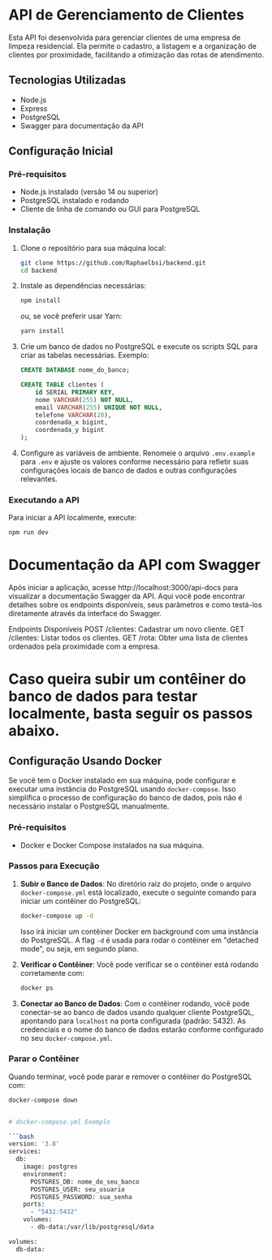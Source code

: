 # API de Gerenciamento de Clientes

Esta API foi desenvolvida para gerenciar clientes de uma empresa de limpeza residencial. Ela permite o cadastro, a listagem e a organização de clientes por proximidade, facilitando a otimização das rotas de atendimento.

## Tecnologias Utilizadas

- Node.js
- Express
- PostgreSQL
- Swagger para documentação da API

## Configuração Inicial

### Pré-requisitos

- Node.js instalado (versão 14 ou superior)
- PostgreSQL instalado e rodando
- Cliente de linha de comando ou GUI para PostgreSQL

### Instalação

1. Clone o repositório para sua máquina local:

   ```bash
   git clone https://github.com/Raphaelbsi/backend.git
   cd backend
   ```

2. Instale as dependências necessárias:

   ```bash
   npm install
   ```

   ou, se você preferir usar Yarn:

   ```bash
   yarn install
   ```

3. Crie um banco de dados no PostgreSQL e execute os scripts SQL para criar as tabelas necessárias. Exemplo:

   ```sql
   CREATE DATABASE nome_do_banco;
   ```

   ```sql
   CREATE TABLE clientes (
       id SERIAL PRIMARY KEY,
       nome VARCHAR(255) NOT NULL,
       email VARCHAR(255) UNIQUE NOT NULL,
       telefone VARCHAR(20),
       coordenada_x bigint,
       coordenada_y bigint
   );
   ```

4. Configure as variáveis de ambiente. Renomeie o arquivo `.env.example` para `.env` e ajuste os valores conforme necessário para refletir suas configurações locais de banco de dados e outras configurações relevantes.

### Executando a API

Para iniciar a API localmente, execute:

```bash
npm run dev
```

# Documentação da API com Swagger

Após iniciar a aplicação, acesse http://localhost:3000/api-docs para visualizar a documentação Swagger da API. Aqui você pode encontrar detalhes sobre os endpoints disponíveis, seus parâmetros e como testá-los diretamente através da interface do Swagger.

Endpoints Disponíveis
POST /clientes: Cadastrar um novo cliente.
GET /clientes: Listar todos os clientes.
GET /rota: Obter uma lista de clientes ordenados pela proximidade com a empresa.

# Caso queira subir um contêiner do banco de dados para testar localmente, basta seguir os passos abaixo.

## Configuração Usando Docker

Se você tem o Docker instalado em sua máquina, pode configurar e executar uma instância do PostgreSQL usando `docker-compose`. Isso simplifica o processo de configuração do banco de dados, pois não é necessário instalar o PostgreSQL manualmente.

### Pré-requisitos

- Docker e Docker Compose instalados na sua máquina.

### Passos para Execução

1. **Subir o Banco de Dados**: No diretório raiz do projeto, onde o arquivo `docker-compose.yml` está localizado, execute o seguinte comando para iniciar um contêiner do PostgreSQL:

   ```bash
   docker-compose up -d
   ```

   Isso irá iniciar um contêiner Docker em background com uma instância do PostgreSQL. A flag `-d` é usada para rodar o contêiner em "detached mode", ou seja, em segundo plano.

2. **Verificar o Contêiner**: Você pode verificar se o contêiner está rodando corretamente com:

   ```bash
   docker ps
   ```

3. **Conectar ao Banco de Dados**: Com o contêiner rodando, você pode conectar-se ao banco de dados usando qualquer cliente PostgreSQL, apontando para `localhost` na porta configurada (padrão: 5432). As credenciais e o nome do banco de dados estarão conforme configurado no seu `docker-compose.yml`.

### Parar o Contêiner

Quando terminar, você pode parar e remover o contêiner do PostgreSQL com:

````bash
docker-compose down


# docker-compose.yml Exemplo

```bash
version: '3.8'
services:
  db:
    image: postgres
    environment:
      POSTGRES_DB: nome_do_seu_banco
      POSTGRES_USER: seu_usuario
      POSTGRES_PASSWORD: sua_senha
    ports:
      - "5432:5432"
    volumes:
      - db-data:/var/lib/postgresql/data

volumes:
  db-data:

````
